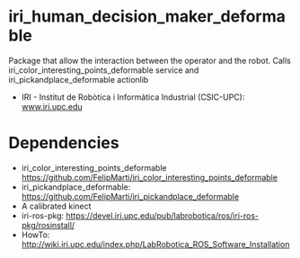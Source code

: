 iri_human_decision_maker_deformable
===================================

Package that allow the interaction between the operator and the robot. Calls iri_color_interesting_points_deformable service and iri_pickandplace_deformable actionlib

* IRI - Institut de Robòtica i Informàtica Industrial (CSIC-UPC): www.iri.upc.edu


Dependencies
===========================
* iri_color_interesting_points_deformable https://github.com/FelipMarti/iri_color_interesting_points_deformable
* iri_pickandplace_deformable: https://github.com/FelipMarti/iri_pickandplace_deformable
* A calibrated kinect
* iri-ros-pkg: https://devel.iri.upc.edu/pub/labrobotica/ros/iri-ros-pkg/rosinstall/
* HowTo: http://wiki.iri.upc.edu/index.php/LabRobotica_ROS_Software_Installation



